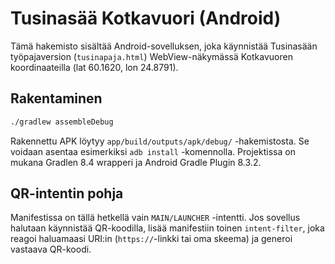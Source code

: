 # Tusinasää Kotkavuori (Android)

Tämä hakemisto sisältää Android-sovelluksen, joka käynnistää Tusinasään työpajaversion
(`tusinapaja.html`) WebView-näkymässä Kotkavuoren koordinaateilla (lat 60.1620, lon 24.8791).

## Rakentaminen

```bash
./gradlew assembleDebug
```

Rakennettu APK löytyy `app/build/outputs/apk/debug/` -hakemistosta. Se voidaan asentaa
esimerkiksi `adb install` -komennolla. Projektissa on mukana Gradlen 8.4 wrapperi ja
Android Gradle Plugin 8.3.2.

## QR-intentin pohja

Manifestissa on tällä hetkellä vain `MAIN/LAUNCHER` -intentti. Jos sovellus halutaan
käynnistää QR-koodilla, lisää manifestiin toinen `intent-filter`, joka reagoi haluamaasi
URI:in (`https://`-linkki tai oma skeema) ja generoi vastaava QR-koodi.
